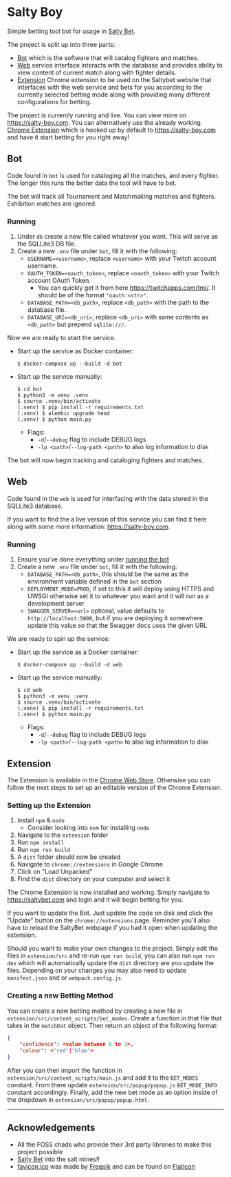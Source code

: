 # Salty Boy

Simple betting tool bot for usage in [Salty Bet](https://saltybet.com).

The project is split up into three parts:

- [Bot](#bot) which is the software that will catalog fighters and matches.
- [Web](#web) service interface interacts with the database and provides ability to view content of current match along with fighter details.
- [Extension](#extension) Chrome extension to be used on the Saltybet website that interfaces with the web service and bets for you according to the currently selected betting mode along with providing many different configurations for betting.

The project is currently running and live. You can view more on https://salty-boy.com. You can alternatively use the already working [Chrome Extension](https://chrome.google.com/webstore/detail/salty-boy/khlbmnneeaecmpeicbaodeaeicljnddj) which is hooked up by default to https://salty-boy.com and have it start betting for you right away!


## Bot

Code found in `bot` is used for cataloging all the matches, and every fighter. The longer this runs the better data the tool will have to bet.

The bot will track all Tournament and Matchmaking matches and fighters. Exhibition matches are ignored.

### Running

1. Under `db` create a new file called whatever you want. This will serve as the SQLLite3 DB file.
1. Create a new `.env` file under `bot`, fill it with the following:
    - `USERNAME=<username>`, replace `<username>` with your Twitch account username.
    - `OAUTH_TOKEN=<oauth_token>`, replace `<oauth_token>` with your Twitch account OAuth Token.
        - You can quickly get it from here https://twitchapps.com/tmi/. It should be of the format `"oauth:<str>"`.
    - `DATABASE_PATH=<db_path>`, replace `<db_path>` with the path to the database file.
    - `DATABASE_URI=<db_uri>`, replace `<db_uri>` with same contents as `<db_path>` but prepend `sqlite:///`.


Now we are ready to start the service.

- Start up the service as Docker container:
    ```
    $ docker-compose up --build -d bot
    ```
- Start up the service manually:
    ```
    $ cd bot
    $ python3 -m venv .venv
    $ source .venv/bin/activate
    (.venv) $ pip install -r requirements.txt
    (.venv) $ alembic upgrade head
    (.venv) $ python main.py
    ```
    - Flags:
        - `-d`/`--debug` flag to include DEBUG logs
        - `-lp <path>`/`--log-path <path>` to also log information to disk

The bot will now begin tracking and cataloging fighters and matches.

## Web

Code found in the `web` is used for interfacing with the data stored in the SQLLite3 database.

If you want to find the a live version of this service you can find it here along with some more information: https://salty-boy.com.

### Running

1. Ensure you've done everything under [running the bot](#bot-running)
1. Create a new `.env` file under `bot`, fill it with the following:
    - `DATABASE_PATH=<db_path>`, this should be the same as the environment variable defined in the `bot` section
    - `DEPLOYMENT_MODE=PROD`, if set to this it will deploy using HTTPS and UWSGI otherwise set it to whatever you want and it will run as a development server
    - `SWAGGER_SERVER=<url>` optional, value defaults to `http://localhost:5000`, but if you are deploying it somewhere update this value so that the Swagger docs uses the given URL

We are ready to spin up the service:

- Start up the service as a Docker container:
    ```
    $ docker-compose up --build -d web
    ```
- Start up the service manually:
    ```
    $ cd web
    $ python3 -m venv .venv
    $ source .venv/bin/activate
    (.venv) $ pip install -r requirements.txt
    (.venv) $ python main.py
    ```
    - Flags:
        - `-d`/`--debug` flag to include DEBUG logs
        - `-lp <path>`/`--log-path <path>` to also log information to disk


## Extension

The Extension is available in the [Chrome Web Store](https://chrome.google.com/webstore/detail/salty-boy/khlbmnneeaecmpeicbaodeaeicljnddj). Otherwise you can follow the next steps to set up an editable version of the Chrome Extension.

### Setting up the Extension

1. Install `npm` & `node`
    - Consider looking into `nvm` for installing `node`
1. Navigate to the `extension` folder
1. Run `npm install`
1. Run `npm run build`
1. A `dist` folder should now be created
1. Navigate to `chrome://extensions` in Google Chrome
1. Click on "Load Unpacked"
1. Find the `dist` directory on your computer and select it

The Chrome Extension is now installed and working. Simply navigate to https://saltybet.com and login and it will begin betting for you.

If you want to update the Bot. Just update the code on disk and click the "Update" button on the `chrome://extensions` page. Reminder you'll also have to reload the SaltyBet webpage if you had it open when updating the extension.

Should you want to make your own changes to the project. Simply edit the files in `extension/src` and re-run `npm run build`, you can also run `npm run dev` which will automatically update the `dist` directory are you update the files. Depending on your changes you may also need to update `manifest.json` and or `webpack.config.js`.

### Creating a new Betting Method

You can create a new betting method by creating a new file in `extension/src/content_scripts/bet_modes`. Create a function in that file that takes in the `matchDat` object. Then return an object of the following format:

```json
{
    "confidence": <value between 0 to 1>,
    "colour": <"red"|"blue">
}
```

After you can then import the function in `extension/src/content_scripts/main.js` and add it to the `BET_MODES` constant. From there update `extension/src/popup/popup.js` `BET_MODE_INFO` constant accordingly. Finally, add the new bet mode as an option inside of the dropdown in `extension/src/popup/popup.html`.

----

## Acknowledgements

- All the FOSS chads who provide their 3rd party libraries to make this project possible
- [Salty Bet](https://saltybet.com) into the salt mines!! 
- [favicon.ico](web/public/favicon.ico) was made by [Freepik](https://www.freepik.com) and can be found on [Flaticon](https://www.flaticon.com)
